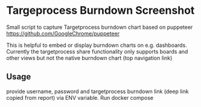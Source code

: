# Targeprocess Burndown Screenshot

Small script to capture Targetprocess burndown chart based on puppeteer
https://github.com/GoogleChrome/puppeteer

This is helpful to embed or display burndown charts on e.g. dashboards. Currently the targetprocess 
share functionality only supports boards and other views but not the native burndown chart (top navigation link) 

## Usage
provide username, password and targetprocess burndown link (deep link copied from report) via ENV variable.
Run docker compose